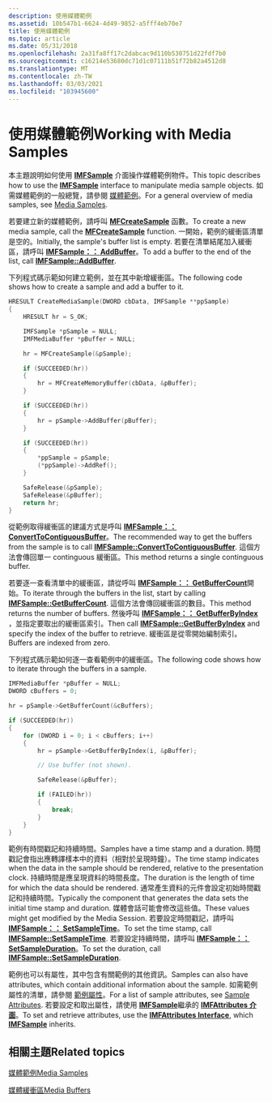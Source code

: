 ```yaml
---
description: 使用媒體範例
ms.assetid: 10b547b1-6624-4d49-9852-a5fff4eb70e7
title: 使用媒體範例
ms.topic: article
ms.date: 05/31/2018
ms.openlocfilehash: 2a31fa8ff17c2dabcac9d110b530751d22fdf7b0
ms.sourcegitcommit: c16214e53680dc71d1c07111b51f72b82a4512d8
ms.translationtype: MT
ms.contentlocale: zh-TW
ms.lasthandoff: 03/03/2021
ms.locfileid: "103945600"
---
```

# <a name="working-with-media-samples"></a><span data-ttu-id="e5354-103">使用媒體範例</span><span class="sxs-lookup"><span data-stu-id="e5354-103">Working with Media Samples</span></span>

<span data-ttu-id="e5354-104">本主題說明如何使用 [**IMFSample**](/windows/desktop/api/mfobjects/nn-mfobjects-imfsample) 介面操作媒體範例物件。</span><span class="sxs-lookup"><span data-stu-id="e5354-104">This topic describes how to use the [**IMFSample**](/windows/desktop/api/mfobjects/nn-mfobjects-imfsample) interface to manipulate media sample objects.</span></span> <span data-ttu-id="e5354-105">如需媒體範例的一般總覽，請參閱 [媒體範例](media-samples.md)。</span><span class="sxs-lookup"><span data-stu-id="e5354-105">For a general overview of media samples, see [Media Samples](media-samples.md).</span></span>

<span data-ttu-id="e5354-106">若要建立新的媒體範例，請呼叫 [**MFCreateSample**](/windows/desktop/api/mfapi/nf-mfapi-mfcreatesample) 函數。</span><span class="sxs-lookup"><span data-stu-id="e5354-106">To create a new media sample, call the [**MFCreateSample**](/windows/desktop/api/mfapi/nf-mfapi-mfcreatesample) function.</span></span> <span data-ttu-id="e5354-107">一開始，範例的緩衝區清單是空的。</span><span class="sxs-lookup"><span data-stu-id="e5354-107">Initially, the sample's buffer list is empty.</span></span> <span data-ttu-id="e5354-108">若要在清單結尾加入緩衝區，請呼叫 [**IMFSample：： AddBuffer**](/windows/desktop/api/mfobjects/nf-mfobjects-imfsample-addbuffer)。</span><span class="sxs-lookup"><span data-stu-id="e5354-108">To add a buffer to the end of the list, call [**IMFSample::AddBuffer**](/windows/desktop/api/mfobjects/nf-mfobjects-imfsample-addbuffer).</span></span>

<span data-ttu-id="e5354-109">下列程式碼示範如何建立範例，並在其中新增緩衝區。</span><span class="sxs-lookup"><span data-stu-id="e5354-109">The following code shows how to create a sample and add a buffer to it.</span></span>


```C++
HRESULT CreateMediaSample(DWORD cbData, IMFSample **ppSample)
{
    HRESULT hr = S_OK;

    IMFSample *pSample = NULL;
    IMFMediaBuffer *pBuffer = NULL;

    hr = MFCreateSample(&pSample);

    if (SUCCEEDED(hr))
    {
        hr = MFCreateMemoryBuffer(cbData, &pBuffer);
    }

    if (SUCCEEDED(hr))
    {
        hr = pSample->AddBuffer(pBuffer);
    }

    if (SUCCEEDED(hr))
    {
        *ppSample = pSample;
        (*ppSample)->AddRef();
    }

    SafeRelease(&pSample);
    SafeRelease(&pBuffer);
    return hr;
}
```



<span data-ttu-id="e5354-110">從範例取得緩衝區的建議方式是呼叫 [**IMFSample：： ConvertToContiguousBuffer**](/windows/desktop/api/mfobjects/nf-mfobjects-imfsample-converttocontiguousbuffer)。</span><span class="sxs-lookup"><span data-stu-id="e5354-110">The recommended way to get the buffers from the sample is to call [**IMFSample::ConvertToContiguousBuffer**](/windows/desktop/api/mfobjects/nf-mfobjects-imfsample-converttocontiguousbuffer).</span></span> <span data-ttu-id="e5354-111">這個方法會傳回單一 continguous 緩衝區。</span><span class="sxs-lookup"><span data-stu-id="e5354-111">This method returns a single continguous buffer.</span></span>

<span data-ttu-id="e5354-112">若要逐一查看清單中的緩衝區，請從呼叫 [**IMFSample：： GetBufferCount**](/windows/desktop/api/mfobjects/nf-mfobjects-imfsample-getbuffercount)開始。</span><span class="sxs-lookup"><span data-stu-id="e5354-112">To iterate through the buffers in the list, start by calling [**IMFSample::GetBufferCount**](/windows/desktop/api/mfobjects/nf-mfobjects-imfsample-getbuffercount).</span></span> <span data-ttu-id="e5354-113">這個方法會傳回緩衝區的數目。</span><span class="sxs-lookup"><span data-stu-id="e5354-113">This method returns the number of buffers.</span></span> <span data-ttu-id="e5354-114">然後呼叫 [**IMFSample：： GetBufferByIndex**](/windows/desktop/api/mfobjects/nf-mfobjects-imfsample-getbufferbyindex) ，並指定要取出的緩衝區索引。</span><span class="sxs-lookup"><span data-stu-id="e5354-114">Then call [**IMFSample::GetBufferByIndex**](/windows/desktop/api/mfobjects/nf-mfobjects-imfsample-getbufferbyindex) and specify the index of the buffer to retrieve.</span></span> <span data-ttu-id="e5354-115">緩衝區是從零開始編制索引。</span><span class="sxs-lookup"><span data-stu-id="e5354-115">Buffers are indexed from zero.</span></span>

<span data-ttu-id="e5354-116">下列程式碼示範如何逐一查看範例中的緩衝區。</span><span class="sxs-lookup"><span data-stu-id="e5354-116">The following code shows how to iterate through the buffers in a sample.</span></span>


```C++
IMFMediaBuffer *pBuffer = NULL;
DWORD cBuffers = 0;

hr = pSample->GetBufferCount(&cBuffers);

if (SUCCEEDED(hr))
{
    for (DWORD i = 0; i < cBuffers; i++)
    {
        hr = pSample->GetBufferByIndex(i, &pBuffer);

        // Use buffer (not shown).

        SafeRelease(&pBuffer);

        if (FAILED(hr))
        {
            break;
        }
    }
}
```



<span data-ttu-id="e5354-117">範例有時間戳記和持續時間。</span><span class="sxs-lookup"><span data-stu-id="e5354-117">Samples have a time stamp and a duration.</span></span> <span data-ttu-id="e5354-118">時間戳記會指出應轉譯樣本中的資料（相對於呈現時鐘）。</span><span class="sxs-lookup"><span data-stu-id="e5354-118">The time stamp indicates when the data in the sample should be rendered, relative to the presentation clock.</span></span> <span data-ttu-id="e5354-119">持續時間是應呈現資料的時間長度。</span><span class="sxs-lookup"><span data-stu-id="e5354-119">The duration is the length of time for which the data should be rendered.</span></span> <span data-ttu-id="e5354-120">通常產生資料的元件會設定初始時間戳記和持續時間。</span><span class="sxs-lookup"><span data-stu-id="e5354-120">Typically the component that generates the data sets the initial time stamp and duration.</span></span> <span data-ttu-id="e5354-121">媒體會話可能會修改這些值。</span><span class="sxs-lookup"><span data-stu-id="e5354-121">These values might get modified by the Media Session.</span></span> <span data-ttu-id="e5354-122">若要設定時間戳記，請呼叫 [**IMFSample：： SetSampleTime**](/windows/desktop/api/mfobjects/nf-mfobjects-imfsample-setsampletime)。</span><span class="sxs-lookup"><span data-stu-id="e5354-122">To set the time stamp, call [**IMFSample::SetSampleTime**](/windows/desktop/api/mfobjects/nf-mfobjects-imfsample-setsampletime).</span></span> <span data-ttu-id="e5354-123">若要設定持續時間，請呼叫 [**IMFSample：： SetSampleDuration**](/windows/desktop/api/mfobjects/nf-mfobjects-imfsample-setsampleduration)。</span><span class="sxs-lookup"><span data-stu-id="e5354-123">To set the duration, call [**IMFSample::SetSampleDuration**](/windows/desktop/api/mfobjects/nf-mfobjects-imfsample-setsampleduration).</span></span>

<span data-ttu-id="e5354-124">範例也可以有屬性，其中包含有關範例的其他資訊。</span><span class="sxs-lookup"><span data-stu-id="e5354-124">Samples can also have attributes, which contain additional information about the sample.</span></span> <span data-ttu-id="e5354-125">如需範例屬性的清單，請參閱 [範例屬性](sample-attributes.md)。</span><span class="sxs-lookup"><span data-stu-id="e5354-125">For a list of sample attributes, see [Sample Attributes](sample-attributes.md).</span></span> <span data-ttu-id="e5354-126">若要設定和取出屬性，請使用 [**IMFSample**](/windows/desktop/api/mfobjects/nn-mfobjects-imfsample)繼承的 [**IMFAttributes 介面**](/windows/desktop/api/mfobjects/nn-mfobjects-imfattributes)。</span><span class="sxs-lookup"><span data-stu-id="e5354-126">To set and retrieve attributes, use the [**IMFAttributes Interface**](/windows/desktop/api/mfobjects/nn-mfobjects-imfattributes), which [**IMFSample**](/windows/desktop/api/mfobjects/nn-mfobjects-imfsample) inherits.</span></span>

## <a name="related-topics"></a><span data-ttu-id="e5354-127">相關主題</span><span class="sxs-lookup"><span data-stu-id="e5354-127">Related topics</span></span>

<dl> <dt>

[<span data-ttu-id="e5354-128">媒體範例</span><span class="sxs-lookup"><span data-stu-id="e5354-128">Media Samples</span></span>](media-samples.md)
</dt> <dt>

[<span data-ttu-id="e5354-129">媒體緩衝區</span><span class="sxs-lookup"><span data-stu-id="e5354-129">Media Buffers</span></span>](media-buffers.md)
</dt> </dl>

 

 



